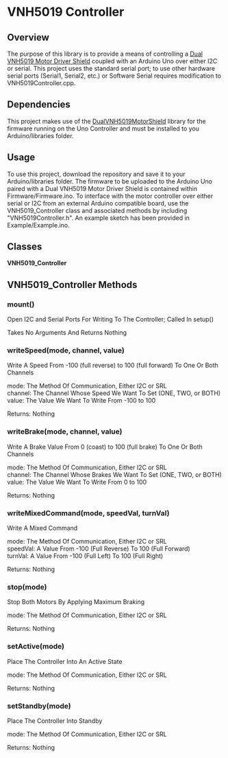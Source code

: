 # VNH5019 Controller

## Overview

The purpose of this library is to provide a means of controlling a [Dual VNH5019 Motor Driver
Shield](https://www.pololu.com/product/2507) coupled with an Arduino Uno over either I2C or serial.
This project uses the standard serial port; to use other hardware serial ports (Serial1, Serial2, etc.)
or Software Serial requires modification to VNH5019Controller.cpp.


## Dependencies

This project makes use of the [DualVNH5019MotorShield](https://github.com/pololu/dual-vnh5019-motor-shield)
library for the firmware running on the Uno Controller and must be installed to you Arduino/libraries
folder.


## Usage

To use this project, download the repository and save it to your Arduino/libraries folder. The firmware
to be uploaded to the Arduino Uno paired with a Dual VNH5019 Motor Driver Shield is contained within
Firmware/Firmware.ino. To interface with the motor controller over either serial or I2C from an external
Arduino compatible board, use the VNH5019_Controller class and associated methods by including "VNH5019Controller.h".
An example sketch has been provided in Example/Example.ino.


## Classes

**VNH5019_Controller**


## VNH5019_Controller Methods

### **mount()**
Open I2C and Serial Ports For Writing To The Controller; Called In setup()

Takes No Arguments And Returns Nothing


### writeSpeed(mode, channel, value)
Write A Speed From -100 (full reverse) to 100 (full forward) To One Or Both Channels

mode: The Method Of Communication, Either I2C or SRL\
channel: The Channel Whose Speed We Want To Set (ONE, TWO, or BOTH)\
value: The Value We Want To Write From -100 to 100

Returns: Nothing


### writeBrake(mode, channel, value)
Write A Brake Value From 0 (coast) to 100 (full brake) To One Or Both Channels

mode: The Method Of Communication, Either I2C or SRL\
channel: The Channel Whose Brakes We Want To Set (ONE, TWO, or BOTH)\
value: The Value We Want To Write From 0 to 100

Returns: Nothing


### writeMixedCommand(mode, speedVal, turnVal)
Write A Mixed Command

mode: The Method Of Communication, Either I2C or SRL\
speedVal: A Value From -100 (Full Reverse) To 100 (Full Forward)\
turnVal: A Value From -100 (Full Left) To 100 (Full Right)

Returns: Nothing


### stop(mode)
Stop Both Motors By Applying Maximum Braking

mode: The Method Of Communication, Either I2C or SRL

Returns: Nothing


### setActive(mode)
Place The Controller Into An Active State

mode: The Method Of Communication, Either I2C or SRL

Returns: Nothing


### setStandby(mode)
Place The Controller Into Standby

mode: The Method Of Communication, Either I2C or SRL

Returns: Nothing
